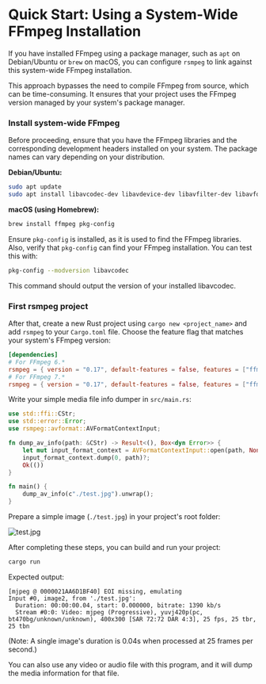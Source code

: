 # Quick Start: Using a System-Wide FFmpeg Installation

If you have installed FFmpeg using a package manager, such as `apt` on Debian/Ubuntu or `brew` on macOS, you can configure `rsmpeg` to link against this system-wide FFmpeg installation.

This approach bypasses the need to compile FFmpeg from source, which can be time-consuming. It ensures that your project uses the FFmpeg version managed by your system's package manager.

### Install system-wide FFmpeg

Before proceeding, ensure that you have the FFmpeg libraries and the corresponding development headers installed on your system. The package names can vary depending on your distribution.

**Debian/Ubuntu:**
```bash
sudo apt update
sudo apt install libavcodec-dev libavdevice-dev libavfilter-dev libavformat-dev libavutil-dev libpostproc-dev libswresample-dev libswscale-dev pkg-config
```

**macOS (using Homebrew):**
```zsh
brew install ffmpeg pkg-config
```

Ensure `pkg-config` is installed, as it is used to find the FFmpeg libraries. Also, verify that `pkg-config` can find your FFmpeg installation. You can test this with:
```bash
pkg-config --modversion libavcodec
```
This command should output the version of your installed libavcodec.

### First rsmpeg project

After that, create a new Rust project using `cargo new <project_name>` and add `rsmpeg` to your `Cargo.toml` file. Choose the feature flag that matches your system's FFmpeg version:

```toml
[dependencies]
# For FFmpeg 6.*
rsmpeg = { version = "0.17", default-features = false, features = ["ffmpeg6", "link_system_ffmpeg"] }
# For FFmpeg 7.*
rsmpeg = { version = "0.17", default-features = false, features = ["ffmpeg7", "link_system_ffmpeg"] }
```


Write your simple media file info dumper in `src/main.rs`:

```rust
use std::ffi::CStr;
use std::error::Error;
use rsmpeg::avformat::AVFormatContextInput;

fn dump_av_info(path: &CStr) -> Result<(), Box<dyn Error>> {
    let mut input_format_context = AVFormatContextInput::open(path, None, &mut None)?;
    input_format_context.dump(0, path)?;
    Ok(())
}

fn main() {
    dump_av_info(c"./test.jpg").unwrap();
}
```

Prepare a simple image (`./test.jpg`) in your project's root folder:

![test.jpg](../assets/mountain.jpg)

After completing these steps, you can build and run your project:

```bash
cargo run
```

Expected output:

```output
[mjpeg @ 0000021AA6D1BF40] EOI missing, emulating
Input #0, image2, from './test.jpg':
  Duration: 00:00:00.04, start: 0.000000, bitrate: 1390 kb/s
  Stream #0:0: Video: mjpeg (Progressive), yuvj420p(pc, bt470bg/unknown/unknown), 400x300 [SAR 72:72 DAR 4:3], 25 fps, 25 tbr, 25 tbn
```

(Note: A single image's duration is 0.04s when processed at 25 frames per second.)

You can also use any video or audio file with this program, and it will dump the media information for that file.

